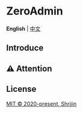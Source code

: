 <h1>ZeroAdmin</h1>

**English** | [中文](./README.md)

## Introduce

## ⚠️ Attention

## License

[MIT © 2020-present, Shrijin](./LICENSE)
